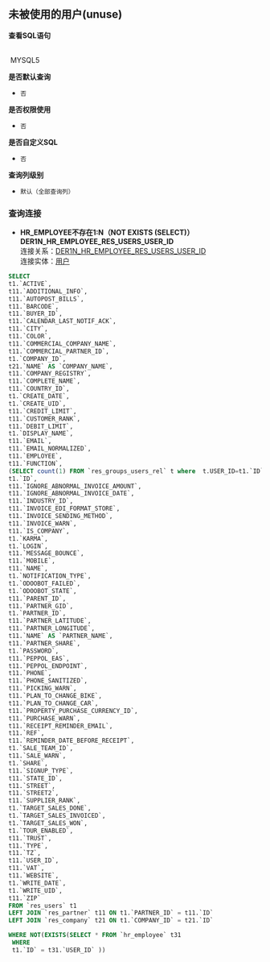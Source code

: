## 未被使用的用户(unuse) <!-- {docsify-ignore-all} -->



<p class="panel-title"><b>查看SQL语句</b></p>
<br>

<el-row>
&nbsp;<el-tag @click="MYSQL5 = true">MYSQL5</el-tag>
</el-row>

<br>
<p class="panel-title"><b>是否默认查询</b></p>

* `否`

<p class="panel-title"><b>是否权限使用</b></p>

* `否`

<p class="panel-title"><b>是否自定义SQL</b></p>

* `否`

<p class="panel-title"><b>查询列级别</b></p>

* `默认（全部查询列）`




### 查询连接
* **HR_EMPLOYEE不存在1:N（NOT EXISTS (SELECT)）DER1N_HR_EMPLOYEE_RES_USERS_USER_ID**<br>
连接关系：[DER1N_HR_EMPLOYEE_RES_USERS_USER_ID](der/DER1N_HR_EMPLOYEE_RES_USERS_USER_ID)<br>
连接实体：[用户](module/base/res_users)<br>




<el-dialog v-model="MYSQL5" title="MYSQL5">

```sql
SELECT
t1.`ACTIVE`,
t11.`ADDITIONAL_INFO`,
t11.`AUTOPOST_BILLS`,
t11.`BARCODE`,
t11.`BUYER_ID`,
t11.`CALENDAR_LAST_NOTIF_ACK`,
t11.`CITY`,
t11.`COLOR`,
t11.`COMMERCIAL_COMPANY_NAME`,
t11.`COMMERCIAL_PARTNER_ID`,
t1.`COMPANY_ID`,
t21.`NAME` AS `COMPANY_NAME`,
t11.`COMPANY_REGISTRY`,
t11.`COMPLETE_NAME`,
t11.`COUNTRY_ID`,
t1.`CREATE_DATE`,
t1.`CREATE_UID`,
t11.`CREDIT_LIMIT`,
t11.`CUSTOMER_RANK`,
t11.`DEBIT_LIMIT`,
t1.`DISPLAY_NAME`,
t11.`EMAIL`,
t11.`EMAIL_NORMALIZED`,
t11.`EMPLOYEE`,
t11.`FUNCTION`,
(SELECT count(1) FROM `res_groups_users_rel` t where  t.USER_ID=t1.`ID`) AS `GROUPS_COUNT`,
t1.`ID`,
t11.`IGNORE_ABNORMAL_INVOICE_AMOUNT`,
t11.`IGNORE_ABNORMAL_INVOICE_DATE`,
t11.`INDUSTRY_ID`,
t11.`INVOICE_EDI_FORMAT_STORE`,
t11.`INVOICE_SENDING_METHOD`,
t11.`INVOICE_WARN`,
t11.`IS_COMPANY`,
t1.`KARMA`,
t1.`LOGIN`,
t11.`MESSAGE_BOUNCE`,
t11.`MOBILE`,
t11.`NAME`,
t1.`NOTIFICATION_TYPE`,
t1.`ODOOBOT_FAILED`,
t1.`ODOOBOT_STATE`,
t11.`PARENT_ID`,
t11.`PARTNER_GID`,
t1.`PARTNER_ID`,
t11.`PARTNER_LATITUDE`,
t11.`PARTNER_LONGITUDE`,
t11.`NAME` AS `PARTNER_NAME`,
t11.`PARTNER_SHARE`,
t1.`PASSWORD`,
t11.`PEPPOL_EAS`,
t11.`PEPPOL_ENDPOINT`,
t11.`PHONE`,
t11.`PHONE_SANITIZED`,
t11.`PICKING_WARN`,
t11.`PLAN_TO_CHANGE_BIKE`,
t11.`PLAN_TO_CHANGE_CAR`,
t11.`PROPERTY_PURCHASE_CURRENCY_ID`,
t11.`PURCHASE_WARN`,
t11.`RECEIPT_REMINDER_EMAIL`,
t11.`REF`,
t11.`REMINDER_DATE_BEFORE_RECEIPT`,
t1.`SALE_TEAM_ID`,
t11.`SALE_WARN`,
t1.`SHARE`,
t11.`SIGNUP_TYPE`,
t11.`STATE_ID`,
t11.`STREET`,
t11.`STREET2`,
t11.`SUPPLIER_RANK`,
t1.`TARGET_SALES_DONE`,
t1.`TARGET_SALES_INVOICED`,
t1.`TARGET_SALES_WON`,
t1.`TOUR_ENABLED`,
t11.`TRUST`,
t11.`TYPE`,
t11.`TZ`,
t11.`USER_ID`,
t11.`VAT`,
t11.`WEBSITE`,
t1.`WRITE_DATE`,
t1.`WRITE_UID`,
t11.`ZIP`
FROM `res_users` t1 
LEFT JOIN `res_partner` t11 ON t1.`PARTNER_ID` = t11.`ID` 
LEFT JOIN `res_company` t21 ON t1.`COMPANY_ID` = t21.`ID` 

WHERE NOT(EXISTS(SELECT * FROM `hr_employee` t31 
 WHERE 
 t1.`ID` = t31.`USER_ID` ))
```

</el-dialog>

<script>
 const { createApp } = Vue
  createApp({
    data() {
      return {
                MYSQL5 : false
        
      }
    },
    methods: {
    }
  }).use(ElementPlus).mount('#app')
</script>